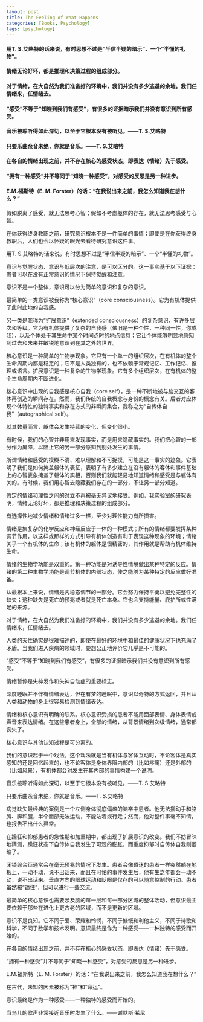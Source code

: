 ```yaml
---
layout: post
title: The Feeling of What Happens
categories: [Books, Psychology]
tags: [psychology]
---
```

#### 用T. S.艾略特的话来说，有时思想不过是“半信半疑的暗示”、一个“半懂的礼物”。
#### 情绪无论好坏，都是推理和决策过程的组成部分。
#### 对于情绪，在大自然为我们准备好的环境中，我们并没有多少逃避的余地。我们任情绪来，任情绪去。
#### “感受”不等于“知晓到我们有感受”，有很多的证据暗示我们并没有意识到所有感受。
#### 音乐被聆听得如此深切，以至于它根本没有被听见。——T. S.艾略特
#### 只要乐曲余音未绝，你就是音乐。——T. S.艾略特
#### 在各自的情绪出现之前，并不存在核心的感受状态，即表达（情绪）先于感受。
#### “拥有一种感受”并不等同于“知晓一种感受”，对感受的反思是另一种进步。
#### E.M.福斯特（E. M. Forster）的话：“在我说出来之前，我怎么知道我在想什么？”
<!-- more -->
假如脱离了感受，就无法思考心智；假如不考虑躯体的存在，就无法思考感受与心智。

在你获得终身教职之前，研究意识根本不是一件简单的事情；即使是在你获得终身教职后，人们也会以怀疑的眼光去看待研究意识这件事。

用T. S.艾略特的话来说，有时思想不过是“半信半疑的暗示”、一个“半懂的礼物”。

意识与觉醒状态、意识与低层次的注意，是可以区分的。这一事实基于以下证据：患者可以在没有正常意识的情况下保持觉醒和注意。

意识不是一个整体，意识可以分为简单的意识和复杂的意识。

最简单的一类意识被我称为“核心意识”（core consciousness）。它为有机体提供了此时此地的自我感。

另一类是我称为“扩展意识”（extended consciousness）的复杂意识，有许多层次和等级。它为有机体提供了复杂的自我感（依旧是一种个性，一种同一性，你或我），以及个体处于其生命中某个时间点时的地点信息；它让个体能够明显地感知到过去和未来并敏锐地意识到在其之外的世界。

核心意识是一种简单的生物学现象。它只有一个单一的组织层次，在有机体的整个生命周期内都是稳定的；它不是人类独有的，也不依赖于常规记忆、工作记忆、推理或语言。扩展意识是一种复杂的生物学现象。它有多个组织层次，在有机体的整个生命周期内不断进化。

核心意识中出现的自我感是核心自我（core self），是一种不断地被与脑交互的客体再创造的瞬间存在。然而，我们传统的自我概念与身份的概念有关。后者对应体现个体特性的独特事实和存在方式的非瞬间集合，我称之为“自传体自我”（autographical self）。

就其数量而言，躯体会发生持续的变化，但变化很小。

有时候，我们的心智并非用来发现事实，而是用来隐藏事实的。我们把心智的一部分作为屏障，以阻止它的另一部分感知到别处发生的事情。

所谓情绪和感受的模糊不清、难以理解和不可捉摸，可能是这一事实的迹象。它表明了我们是如何掩盖躯体的表征，表明了有多少建立在没有躯体的客体和事件基础上的心智表象掩盖了躯体的实相，否则我们就能轻易地知道情绪和感受是与躯体有关的。有时候，我们用心智去隐藏我们存在的一部分，不让另一部分知道。

假定的情绪和理性之间的对立不再被毫无异议地接受。例如，我实验室的研究表明，情绪无论好坏，都是推理和决策过程的组成部分。

有选择性地减少情绪和情绪过多一样，至少对理性能力有所损害。

情绪是集复杂的化学反应和神经反应于一体的一种模式；所有的情绪都要发挥某种调节作用，以这样或那样的方式引导有机体创造有利于表现这种现象的环境；情绪关乎一个有机体的生命；该有机体的躯体是很精密的，其作用就是帮助有机体维持生命。

情绪的生物学功能是双重的。第一种功能是对诱导性情境做出某种特定的反应。情绪的第二种生物学功能是调节机体的内部状态，使之能够为某种特定的反应做好准备。

从最根本上来说，情绪是内稳态调节的一部分。它会努力保持平衡以避免完整性的缺失；这种缺失是死亡的预兆或者就是死亡本身。它也会支持能量、庇护所或性满足的来源。

对于情绪，在大自然为我们准备好的环境中，我们并没有多少逃避的余地。我们任情绪来，任情绪去。

人类的天性确实是很难描述的，即使在最好的环境中和最佳的健康状况下也充满了矛盾。当我们进入疾病的领域时，要想公正地评价它几乎是不可能的。

“感受”不等于“知晓到我们有感受”，有很多的证据暗示我们并没有意识到所有感受。

情绪暂停是失神发作和失神自动症的重要标志。

深度睡眠并不伴有情绪表达，但在有梦的睡眠中，意识以奇特的方式返回，并且从人类和动物的身上很容易检测到情绪表达。

情绪和核心意识有明确的联系。核心意识受损的患者不能用面部表情、身体表情或声音来表达情绪。在这些患者身上，全部的情绪，从背景情绪到次级情绪，通常都丧失了。

核心意识与其他认知过程是可分离的。

我们的意识起于一个戏法。这个戏法就是当有机体与客体互动时，不论客体是真实感知的还是回忆起来的，也不论客体是身体界限内部的（比如疼痛）还是外部的（比如风景），有机体都会对发生在其内部的事情构建一个说明。

音乐被聆听得如此深切，以至于它根本没有被听见。——T. S.艾略特

只要乐曲余音未绝，你就是音乐。——T. S.艾略特

病觉缺失最经典的案例是一个左侧身体彻底偏瘫的脑卒中患者。他无法挪动手和胳膊、脚和腿，半个面部无法运动，不能站着或行走；然而，他对整件事毫不知情，也报告不出什么异常。

在躁狂和抑郁患者的急性期和加重期中，都出现了扩展意识的改变。我们不妨冒昧地猜测，躁狂状态下自传体自我发生了可观的膨胀，而重度抑郁时自传体自我则萎缩了。

闭锁综合征通常会在毫无预兆的情况下发生。患者会像昏迷的患者一样突然躺在地板上，一动不动，说不出话来，而且在可怕的事件发生后，他有生之年都会一动不动，说不出话来。垂直方向的眼球运动和眨眼是仅存的可以随意控制的行动。患者虽然被“锁住”，但可以进行一些交流。

最简单的核心意识也需要涉及脑的每一层和每一部分区域的整体活动，但意识最主要依赖于那些在进化上更古老的区域，而不是更新的区域。

意识不是良知。它不同于爱、荣耀和怜悯，不同于慷慨和利他主义，不同于诗歌和科学，不同于数学和技术发明。意识最终是作为一种感受——一种独特的感受而开始的。

在各自的情绪出现之前，并不存在核心的感受状态，即表达（情绪）先于感受。

“拥有一种感受”并不等同于“知晓一种感受”，对感受的反思是另一种进步。

E.M.福斯特（E. M. Forster）的话：“在我说出来之前，我怎么知道我在想什么？”

在古代，未知的因素被称为“神”和“命运”。

意识最终是作为一种感受——一种独特的感受而开始的。

当鸟儿的歌声非常接近音乐时发生了什么。——谢默斯·希尼
